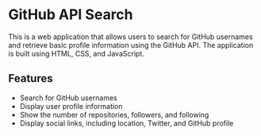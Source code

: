 # GitHub API Search

This is a web application that allows users to search for GitHub usernames and retrieve basic profile information using the GitHub API. The application is built using HTML, CSS, and JavaScript.

## Features

- Search for GitHub usernames
- Display user profile information
- Show the number of repositories, followers, and following
- Display social links, including location, Twitter, and GitHub profile